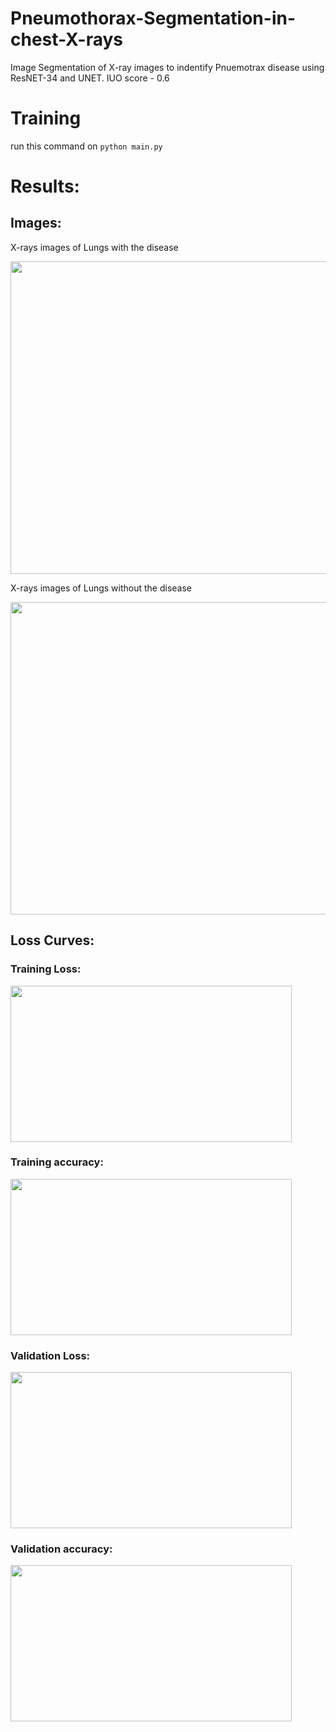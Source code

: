 # Pneumothorax-Segmentation-in-chest-X-rays

Image Segmentation of X-ray images to indentify Pnuemotrax  disease using ResNET-34 and UNET.
IUO score - 0.6

# Training 
run this command on `python main.py`

# Results:

## Images:

X-rays images of Lungs with the disease

<img src="https://github.com/VIGNESHinZONE/Pneumothorax-Segmentation-in-chest-X-rays/blob/master/results/download.png" height="500" width="900">

X-rays images of Lungs without the disease

<img src="https://github.com/VIGNESHinZONE/Pneumothorax-Segmentation-in-chest-X-rays/blob/master/results/download%20(1).png" height="500" width="900">

## Loss Curves:

### Training Loss:

<img src="https://github.com/VIGNESHinZONE/Pneumothorax-Segmentation-in-chest-X-rays/blob/master/results/Training%20loss%20.svg?sanitize=true" height="250" width="450">


### Training accuracy:

<img src="https://github.com/VIGNESHinZONE/Pneumothorax-Segmentation-in-chest-X-rays/blob/master/results/Training%20accuracy%20%20(1).svg?sanitize=true" height="250" width="450">


### Validation Loss:

<img src="https://github.com/VIGNESHinZONE/Pneumothorax-Segmentation-in-chest-X-rays/blob/master/results/Validation%20loss%20.svg?sanitize=true" height="250" width="450">

### Validation accuracy:

<img src="https://github.com/VIGNESHinZONE/Pneumothorax-Segmentation-in-chest-X-rays/blob/master/results/Validation%20accuracy%20.svg?sanitize=true" height="250" width="450">

